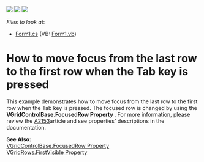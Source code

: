 <!-- default badges list -->
![](https://img.shields.io/endpoint?url=https://codecentral.devexpress.com/api/v1/VersionRange/128638880/13.1.4%2B)
[![](https://img.shields.io/badge/Open_in_DevExpress_Support_Center-FF7200?style=flat-square&logo=DevExpress&logoColor=white)](https://supportcenter.devexpress.com/ticket/details/E897)
[![](https://img.shields.io/badge/📖_How_to_use_DevExpress_Examples-e9f6fc?style=flat-square)](https://docs.devexpress.com/GeneralInformation/403183)
<!-- default badges end -->
<!-- default file list -->
*Files to look at*:

* [Form1.cs](./CS/Form1.cs) (VB: [Form1.vb](./VB/Form1.vb))
<!-- default file list end -->
# How to move focus from the last row to the first row when the Tab key is pressed


<p>This example demonstrates how to move focus from the last row to the first row when the Tab key is pressed. The focused row is changed by using the <strong>VGridControlBase.FocusedRow Property </strong>. For more information, please review the <a href="https://www.devexpress.com/Support/Center/p/A2153">A2153</a>article and see properties' descriptions in the documentation. </p><p><strong>See Also:</strong><br />
<a href="http://documentation.devexpress.com/#WindowsForms/DevExpressXtraVerticalGridVGridControlBase_FocusedRowtopic"><u>VGridControlBase.FocusedRow Property  </u></a><br />
<a href="http://documentation.devexpress.com/#WindowsForms/DevExpressXtraVerticalGridRowsVGridRows_FirstVisibletopic"><u>VGridRows.FirstVisible Property </u></a></p>

<br/>


